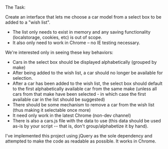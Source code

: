 The Task:

Create an interface that lets me choose a car model from a select box to be added to a "wish list". 

- The list only needs to exist in memory and any saving functionality (localstorage, cookies, etc) is out of scope. 
- It also only need to work in Chrome – no IE testing necessary. 

We're interested only in seeing these key behaviors:
- Cars in the select box should be displayed alphabetically (grouped by make)
- After being added to the wish list, a car should no longer be available for selection.
- After a car has been added to the wish list, the select box should default to the first alphabetically available car from the same make (unless all cars from that make have been selected - in which case the first available car in the list should be suggested)
- There should be some mechanism to remove a car from the wish list (thus making it selectable once more)
- It need only work in the latest Chrome (non-dev channel)
- There is also a cars.js file with the data to use (this data should be used as-is by your script -- that is, don't group/alphabetize it by hand).


I've implemented this project using jQuery as the sole dependency and attempted to make the code as readable as possible. It works in Chrome.